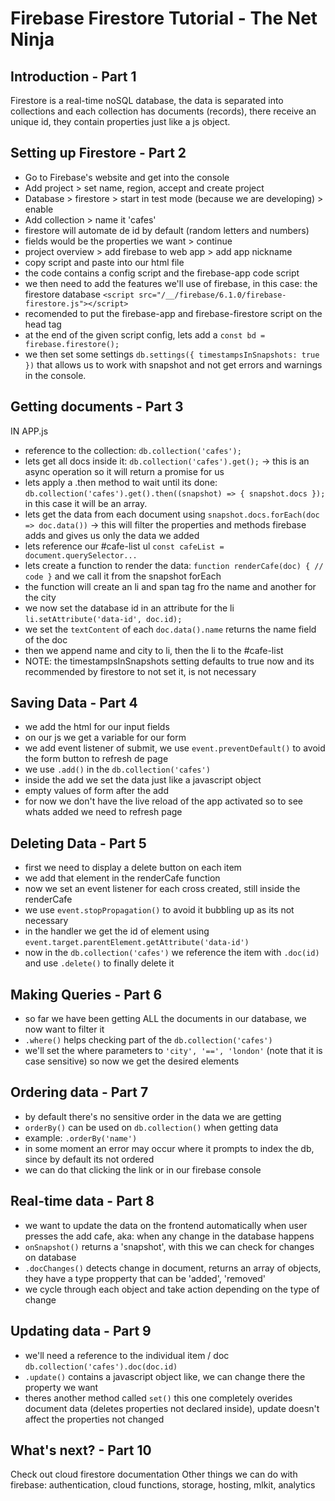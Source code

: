 # Firebase Firestore Tutorial - The Net Ninja

## Introduction - Part 1
Firestore is a real-time noSQL database, the data is separated into collections and each collection has documents (records), there receive an unique id, they contain properties just like a js object.

## Setting up Firestore - Part 2
- Go to Firebase's website and get into the console
- Add project > set name, region, accept and create project
- Database > firestore > start in test mode (because we are developing) > enable
- Add collection > name it 'cafes'
- firestore will automate de id by default (random letters and numbers)
- fields would be the properties we want > continue
- project overview > add firebase to web app > add app nickname
- copy script and paste into our html file
- the code contains a config script and the firebase-app code script
- we then need to add the features we'll use of firebase, in this case: the firestore database
`<script src="/__/firebase/6.1.0/firebase-firestore.js"></script>`
- recomended to put the firebase-app and firebase-firestore script on the head tag
- at the end of the given script config, lets add a `const bd = firebase.firestore();`
- we then set some settings `db.settings({ timestampsInSnapshots: true })` that allows us to work with snapshot and not get errors and warnings in the console.

## Getting documents - Part 3
IN APP.js
- reference to the collection: `db.collection('cafes');`
- lets get all docs inside it: `db.collection('cafes').get();` -> this is an async operation so it will return a promise for us
- lets apply a .then method to wait until its done: `db.collection('cafes').get().then((snapshot) => { snapshot.docs });` in this case it will be an array.
- lets get the data from each document using `snapshot.docs.forEach(doc => doc.data())` -> this will filter the properties and methods firebase adds and gives us only the data we added
- lets reference our #cafe-list ul `const cafeList = document.querySelector...`
- lets create a function to render the data: `function renderCafe(doc) { // code }` and we call it from the snapshot forEach
- the function will create an li and span tag fro the name and another for the city
- we now set the database id in an attribute for the li `li.setAttribute('data-id', doc.id);`
- we set the `textContent` of each `doc.data().name` returns the name field of the doc
- then we append name and city to li, then the li to the #cafe-list
- NOTE: the timestampsInSnapshots setting defaults to true now and its recommended by firestore to not set it, is not necessary

## Saving Data - Part 4
- we add the html for our input fields
- on our js we get a variable for our form
- we add event listener of submit, we use `event.preventDefault()` to avoid the form button to refresh de page
- we use `.add()` in the `db.collection('cafes')`
- inside the add we set the data just like a javascript object
- empty values of form after the add
- for now we don't have the live reload of the app activated so to see whats added we need to refresh page

## Deleting Data - Part 5
- first we need to display a delete button on each item
- we add that element in the renderCafe function
- now we set an event listener for each cross created, still inside the renderCafe
- we use `event.stopPropagation()` to avoid it bubbling up as its not necessary
- in the handler we get the id of element using `event.target.parentElement.getAttribute('data-id')`
- now in the `db.collection('cafes')` we reference the item with `.doc(id)` and use `.delete()` to finally delete it

## Making Queries - Part 6
- so far we have been getting ALL the documents in our database, we now want to filter it
- `.where()` helps checking part of the `db.collection('cafes')`
- we'll set the where parameters to `'city', '==', 'london'` (note that it is case sensitive) so now we get the desired elements


## Ordering data - Part 7
- by default there's no sensitive order in the data we are getting
- `orderBy()` can be used on `db.collection()` when getting data
- example: `.orderBy('name')`
- in some moment an error may occur where it prompts to index the db, since by default its not ordered
- we can do that clicking the link or in our firebase console

## Real-time data - Part 8
- we want to update the data on the frontend automatically when user presses the add cafe, aka: when any change in the database happens
- `onSnapshot()` returns a 'snapshot', with this we can check for changes on database
- `.docChanges()` detects change in document, returns an array of objects, they have a type propperty that can be 'added', 'removed'
- we cycle through each object and take action depending on the type of change

## Updating data - Part 9
- we'll need a reference to the individual item / doc `db.collection('cafes').doc(doc.id)`
- `.update()` contains a javascript object like, we can change there the property we want
- theres another method called `set()` this one completely overides document data (deletes properties not declared inside), update doesn't affect the properties not changed

## What's next? - Part 10
Check out cloud firestore documentation
Other things we can do with firebase: authentication, cloud functions, storage, hosting, mlkit, analytics
